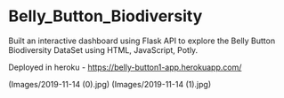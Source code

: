 # Belly_Button_Biodiversity

Built an interactive dashboard using Flask API to explore the Belly Button Biodiversity DataSet using HTML, JavaScript, Potly.

Deployed in heroku - https://belly-button1-app.herokuapp.com/

(Images/2019-11-14 (0).jpg)
(Images/2019-11-14 (1).jpg)